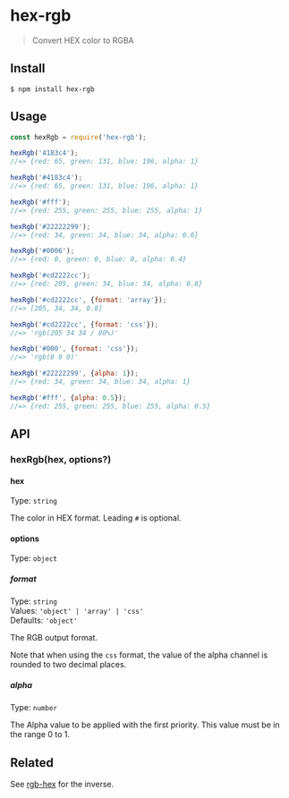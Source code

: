 # hex-rgb

> Convert HEX color to RGBA

## Install

```
$ npm install hex-rgb
```

## Usage

```js
const hexRgb = require('hex-rgb');

hexRgb('4183c4');
//=> {red: 65, green: 131, blue: 196, alpha: 1}

hexRgb('#4183c4');
//=> {red: 65, green: 131, blue: 196, alpha: 1}

hexRgb('#fff');
//=> {red: 255, green: 255, blue: 255, alpha: 1}

hexRgb('#22222299');
//=> {red: 34, green: 34, blue: 34, alpha: 0.6}

hexRgb('#0006');
//=> {red: 0, green: 0, blue: 0, alpha: 0.4}

hexRgb('#cd2222cc');
//=> {red: 205, green: 34, blue: 34, alpha: 0.8}

hexRgb('#cd2222cc', {format: 'array'});
//=> [205, 34, 34, 0.8]

hexRgb('#cd2222cc', {format: 'css'});
//=> 'rgb(205 34 34 / 80%)'

hexRgb('#000', {format: 'css'});
//=> 'rgb(0 0 0)'

hexRgb('#22222299', {alpha: 1});
//=> {red: 34, green: 34, blue: 34, alpha: 1}

hexRgb('#fff', {alpha: 0.5});
//=> {red: 255, green: 255, blue: 255, alpha: 0.5}
```

## API

### hexRgb(hex, options?)

#### hex

Type: `string`

The color in HEX format. Leading `#` is optional.

#### options

Type: `object`

##### format

Type: `string`\
Values: `'object' | 'array' | 'css'`\
Defaults: `'object'`

The RGB output format.

Note that when using the `css` format, the value of the alpha channel is rounded to two decimal places.

##### alpha

Type: `number`

The Alpha value to be applied with the first priority.
This value must be in the range 0 to 1.

## Related

See [rgb-hex](https://github.com/sindresorhus/rgb-hex) for the inverse.
